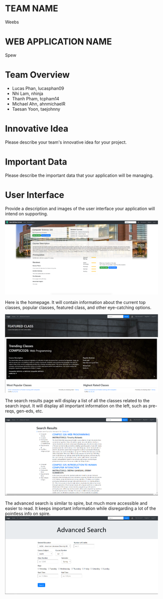 # TEAM NAME
Weebs

# WEB APPLICATION NAME
Spew

# Team Overview

* Lucas Phan, lucasphan09
* Nhi Lam, nhinja
* Thanh Pham, tcpham14
* Michael Ahn, ahnmichaelR
* Taesan Yoon, taejohnny

# Innovative Idea

Please describe your team's innovative idea for your project.

# Important Data

Please describe the important data that your application will be managing.

# User Interface

Provide a description and images of the user interface your
application will intend on supporting.

![example image](class_proposal.png	)

Here is the homepage. It will contain information about the current top classes, popular classes, featured class, and other eye-catching options. 


![example image](imgs/index.png)

The search results page will display a list of all the classes related to the search input. It will display all important information on the left, such as pre-reqs, gen-eds, etc. 

![example image](imgs/searchresults.png)

The advanced search is similar to spire, but much more accessible and easier to read. It keeps important information while disregarding a lot of the pointless info on spire.
![example image](imgs/advancedsearch.png)


